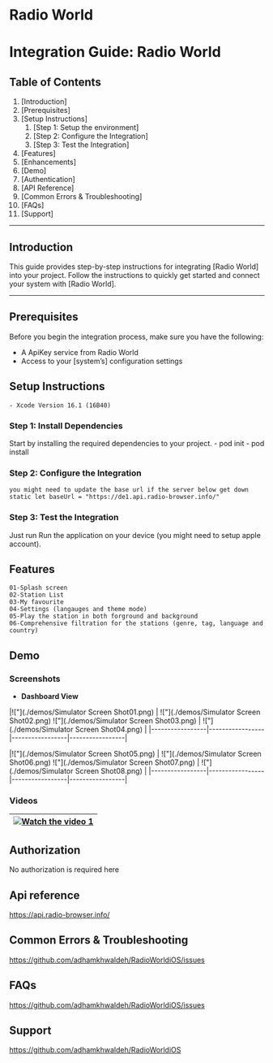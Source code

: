 
# Radio World

# Integration Guide: Radio World

## Table of Contents

1. [Introduction]
2. [Prerequisites]
3. [Setup Instructions]
    1. [Step 1: Setup the environment]
    2. [Step 2: Configure the Integration]
    3. [Step 3: Test the Integration]
4. [Features]
5. [Enhancements]
6. [Demo]
7. [Authentication]
8. [API Reference]
9. [Common Errors & Troubleshooting]
10. [FAQs]
11. [Support]

---

## Introduction

This guide provides step-by-step instructions for integrating [Radio World] into your project.
Follow the instructions to quickly get started and connect your system with [Radio World].

---

## Prerequisites

Before you begin the integration process, make sure you have the following:

- A ApiKey service from Radio World
- Access to your [system’s] configuration settings

## Setup Instructions

    - Xcode Version 16.1 (16B40)

### Step 1: Install Dependencies

Start by installing the required dependencies to your project.
    - pod init
    - pod install

### Step 2: Configure the Integration
    you might need to update the base url if the server below get down
    static let baseUrl = "https://de1.api.radio-browser.info/"

### Step 3: Test the Integration

   Just run Run the application on your device (you might need to setup apple account).

## Features

    01-Splash screen
    02-Station List
    03-My favourite
    04-Settings (langauges and theme mode)
    05-Play the station in both forground and background
    06-Comprehensive filtration for the stations (genre, tag, language and country)

## Demo

### Screenshots

- **Dashboard View**

|!["](./demos/Simulator Screen Shot01.png) | !["](./demos/Simulator Screen Shot02.png)  !["](./demos/Simulator Screen Shot03.png) | !["](./demos/Simulator Screen Shot04.png) |
|-----------------|-----------------|-----------------|-----------------|

|!["](./demos/Simulator Screen Shot05.png) | !["](./demos/Simulator Screen Shot06.png)  !["](./demos/Simulator Screen Shot07.png) | !["](./demos/Simulator Screen Shot08.png) |
|-----------------|-----------------|-----------------|-----------------|

### Videos

|[![Watch the video 1]()](https://youtu.be/aocOFGVXn-g) |
|-----------------|  

## Authorization

No authorization is required here

## Api reference

<https://api.radio-browser.info/>

## Common Errors & Troubleshooting

<https://github.com/adhamkhwaldeh/RadioWorldiOS/issues>

## FAQs

<https://github.com/adhamkhwaldeh/RadioWorldiOS/issues>

## Support

<https://github.com/adhamkhwaldeh/RadioWorldiOS>
